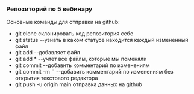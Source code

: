 ### Репозиторий по 5 вебинару
Основные команды для отправки на github:
- git clone   склонировать код репозитория себе
- git status --узнать в каком статусе находится каждый измененный файл
- git add  --добавляет файл
- git add *  --учтет все файлы, которые мы поменяли
- git commit  --добавить комментарий по изменениям
- git commit -m ''  --добавить комментарий по изменениям без открытия текстового редактора
- git push -u origin main     отправка данных на github
